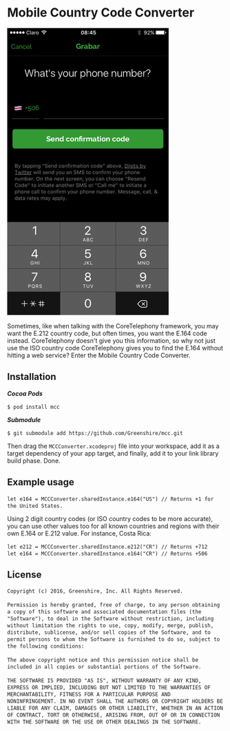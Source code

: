 # Mobile Country Code Converter

<img src="https://github.com/Greenshire/MCCConverter/blob/master/example.png" width="375" height="667">

Sometimes, like when talking with the CoreTelephony framework, you may want the E.212 country code, but often times, you want the E.164 code instead. CoreTelephony doesn't give you this information, so why not just use the ISO country code CoreTelephony gives you to find the E.164 without hitting a web service? Enter the Mobile Country Code Converter.

## Installation

***Cocoa Pods***

```
$ pod install mcc
```

***Submodule***

```
$ git submodule add https://github.com/Greenshire/mcc.git
```

Then drag the `MCCConverter.xcodeproj` file into your workspace, add it as a target dependency of your app target, and finally, add it to your link library build phase. Done.

## Example usage

```
let e164 = MCCConverter.sharedInstance.e164("US") // Returns +1 for the United States.
```

Using 2 digit country codes (or ISO country codes to be more accurate), you can use other values too for all known countries and regions with their own E.164 or E.212 value. For instance, Costa Rica:

```
let e212 = MCCConverter.sharedInstance.e212("CR") // Returns +712
let e164 = MCCConverter.sharedInstance.e164("CR") // Returns +506
```

## License

```
Copyright (c) 2016, Greenshire, Inc. All Rights Reserved.

Permission is hereby granted, free of charge, to any person obtaining
a copy of this software and associated documentation files (the
"Software"), to deal in the Software without restriction, including
without limitation the rights to use, copy, modify, merge, publish,
distribute, sublicense, and/or sell copies of the Software, and to
permit persons to whom the Software is furnished to do so, subject to
the following conditions:

The above copyright notice and this permission notice shall be
included in all copies or substantial portions of the Software.

THE SOFTWARE IS PROVIDED "AS IS", WITHOUT WARRANTY OF ANY KIND,
EXPRESS OR IMPLIED, INCLUDING BUT NOT LIMITED TO THE WARRANTIES OF
MERCHANTABILITY, FITNESS FOR A PARTICULAR PURPOSE AND
NONINFRINGEMENT. IN NO EVENT SHALL THE AUTHORS OR COPYRIGHT HOLDERS BE
LIABLE FOR ANY CLAIM, DAMAGES OR OTHER LIABILITY, WHETHER IN AN ACTION
OF CONTRACT, TORT OR OTHERWISE, ARISING FROM, OUT OF OR IN CONNECTION
WITH THE SOFTWARE OR THE USE OR OTHER DEALINGS IN THE SOFTWARE.
```

